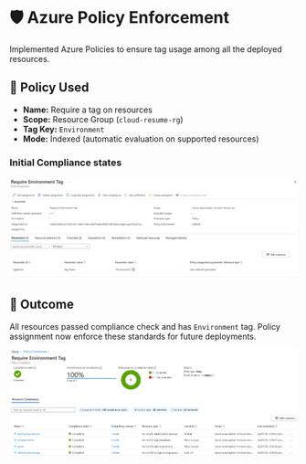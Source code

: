 # 🛡️ Azure Policy Enforcement
Implemented Azure Policies to ensure tag usage among all the deployed resources. 

## 📌 Policy Used
- **Name:** Require a tag on resources
- **Scope:** Resource Group (`cloud-resume-rg`)
- **Tag Key:** `Environment`
- **Mode:** Indexed (automatic evaluation on supported resources)

### Initial Compliance states
![Tag compliance](screenshots/policy-overview.png)

## 🏁 Outcome
All resources passed compliance check and has `Environment` tag. Policy assignment now enforce these standards for future deployments.

![Compliant](screenshots/policy-tags.png)
